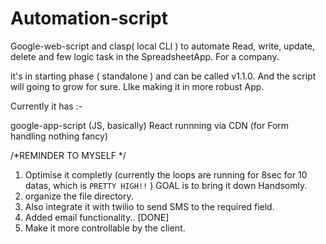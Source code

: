 # Automation-script
Google-web-script and clasp( local CLI ) to automate Read, write, update, delete and few logic task in the SpreadsheetApp. For a company.

it's in starting phase ( standalone ) and can be called v1.1.0. And the script will going to grow for sure. LIke making it in more robust App.

Currently it has :- 

google-app-script (JS, basically)
React runnning via CDN (for Form handling nothing fancy)

/*REMINDER TO MYSELF */

1. Optimise it completly (currently the loops are  running for 8sec for 10 datas, which is `PRETTY HIGH!!` ) GOAL is to bring it down Handsomly.
2. organize the file directory.
3. Also integrate it with twilio to send SMS to the required field.
4. Added email functionality.. [DONE]
5. Make it more controllable by the client.

